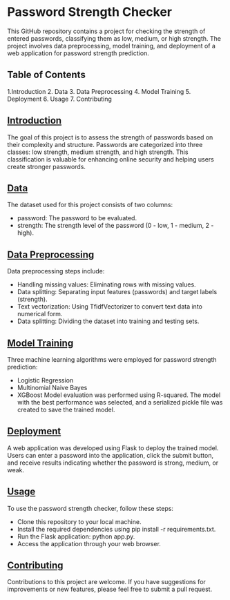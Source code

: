 # Password Strength Checker

This GitHub repository contains a project for checking the strength of entered passwords, classifying them as low, medium, or high strength. The project involves data preprocessing, model training, and deployment of a web application for password strength prediction.

## Table of Contents
1.Introduction
2. Data
3. Data Preprocessing
4. Model Training
5. Deployment
6. Usage
7. Contributing

## <ins>Introduction </ins>
The goal of this project is to assess the strength of passwords based on their complexity and structure. Passwords are categorized into three classes: low strength, medium strength, and high strength. This classification is valuable for enhancing online security and helping users create stronger passwords.

## <ins>Data</ins>
The dataset used for this project consists of two columns:

- password: The password to be evaluated.
- strength: The strength level of the password (0 - low, 1 - medium, 2 - high).
## <ins>Data Preprocessing</ins>
Data preprocessing steps include:

- Handling missing values: Eliminating rows with missing values.
- Data splitting: Separating input features (passwords) and target labels (strength).
- Text vectorization: Using TfidfVectorizer to convert text data into numerical form.
- Data splitting: Dividing the dataset into training and testing sets.
## <ins>Model Training</ins>
Three machine learning algorithms were employed for password strength prediction:

- Logistic Regression
- Multinomial Naive Bayes
- XGBoost
Model evaluation was performed using R-squared. The model with the best performance was selected, and a serialized pickle file was created to save the trained model.

## <ins>Deployment</ins>
A web application was developed using Flask to deploy the trained model. Users can enter a password into the application, click the submit button, and receive results indicating whether the password is strong, medium, or weak.

## <ins>Usage</ins>
To use the password strength checker, follow these steps:

- Clone this repository to your local machine.
- Install the required dependencies using pip install -r requirements.txt.
- Run the Flask application: python app.py.
- Access the application through your web browser.
## <ins>Contributing </ins>
Contributions to this project are welcome. If you have suggestions for improvements or new features, please feel free to submit a pull request.
